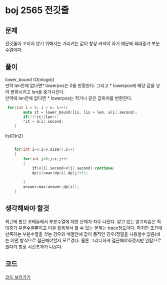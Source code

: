 # boj 2565 전깃줄

## 문제
전깃줄이 꼬이지 않기 위해서는 가리키는 값이 항상 커져야 하기 때문에 최대증가 부분수열이다.


## 풀이

lower_bound (O(nlogn))
<br/>
만약 len안에 없다면* lowerpos는 0을 반환한다. 그리고 * lowerpos에 해당 값을 넣어 변화시키고 len을 증가시킨다.<br/>
만약에 len안에 없다면 * lowerpos는 작거나 같은 값위치를 반환한다.

```C++
 for(int i = 0; i < n; i++){
        auto it = lower_bound(lis, lis + len, a[i].second);
        if(!(*it))len++;
        *it = a[i].second;
    }

```

lis(O(n2)

```C++

	for(int i=0;i<v.size();i++)
	{
		for(int j=0;j<i;j++)
		{
			if(v[i].second<v[j].second) continue;
			dp[i]=max(dp[i],dp[j]+1);
			
		}
		answer=max(answer,dp[i]);
	}

```

## 생각해봐야 할것
최근에 봤던 코테들에서 부분수열에 대한 문제가 자주 나왔다. 알고 있는 알고리즘은 최대증가 부분수열뿐이고 이걸 활용해서 풀 수 있는 문제는 trace정도이다.
하지만 조건에 만족하는 부분수열을 찾는 경우와 배열안에 값이 동적인 경우(정렬을 사용할수 없음)에는 어떤 방식으로 접근해야할지 모르겠다. 
물론 그리디하게 접근해야하겠지만 완탐으로 풀다가 항상 시간초과가 나온다.


## 코드
[코드 보러가기](./boj2565.cpp)
